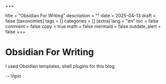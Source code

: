 
+++

title = "Obsidian For Writing"
description = ""
date = 2025-04-13
draft = false
[taxonomies]
tags = []
categories = []
[extra]
lang = "en"
toc = false
comment = false
copy = true
math = false
mermaid = false
outdate_alert = false
+++
# Obsidian For Writing

I used Obsidian templates, shell plugins for this blog. 

--
Vipin